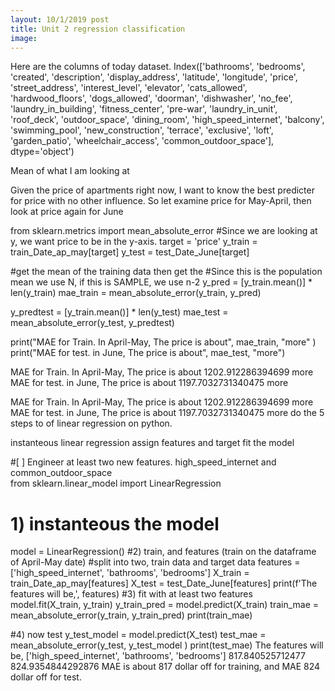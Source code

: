 ```yaml
---
layout: 10/1/2019 post
title: Unit 2 regression classification
image: 
---
```


Here are the columns of today dataset. 
Index(['bathrooms', 'bedrooms', 'created', 'description', 'display_address',
       'latitude', 'longitude', 'price', 'street_address', 'interest_level',
       'elevator', 'cats_allowed', 'hardwood_floors', 'dogs_allowed',
       'doorman', 'dishwasher', 'no_fee', 'laundry_in_building',
       'fitness_center', 'pre-war', 'laundry_in_unit', 'roof_deck',
       'outdoor_space', 'dining_room', 'high_speed_internet', 'balcony',
       'swimming_pool', 'new_construction', 'terrace', 'exclusive', 'loft',
       'garden_patio', 'wheelchair_access', 'common_outdoor_space'],
      dtype='object')
      
  Mean of what I am looking at 
  
  Given the price of apartments right now, 
  I want to know the best predicter for price with no other influence. 
  So let examine price for May-April, then look at price again for June
  
  
from sklearn.metrics import mean_absolute_error
#Since we are looking at y, we want price to be in the y-axis.
target = 'price'
y_train = train_Date_ap_may[target]
y_test = test_Date_June[target]

#get the mean of the training data then get the
#Since this is the population mean we use N, if this is SAMPLE, we use n-2
y_pred = [y_train.mean()] * len(y_train)
mae_train = mean_absolute_error(y_train, y_pred)

y_predtest = [y_train.mean()] * len(y_test)
mae_test = mean_absolute_error(y_test, y_predtest)

print("MAE for Train. In April-May, The price is about", mae_train, "more" )
print("MAE for test. in June, The price is about", mae_test, "more")


MAE for Train. In April-May, The price is about 1202.912286394699 more
MAE for test. in June, The price is about 1197.7032731340475 more


MAE for Train. In April-May, The price is about 1202.912286394699 more
MAE for test. in June, The price is about 1197.7032731340475 more
do the 5 steps to of linear regression on python.

instanteous linear regression
assign features and target
fit the model

#[ ] Engineer at least two new features. high_speed_internet       and common_outdoor_space      
from sklearn.linear_model import LinearRegression
# 1) instanteous the model
model = LinearRegression()
#2) train, and features (train on the dataframe of April-May date) 
#split into two, train data and target data
features = ['high_speed_internet', 'bathrooms', 'bedrooms']
X_train = train_Date_ap_may[features]
X_test = test_Date_June[features]
print(f'The features will be,', features)
#3) fit with at least two features
model.fit(X_train, y_train)
y_train_pred = model.predict(X_train)
train_mae = mean_absolute_error(y_train, y_train_pred)
print(train_mae)

#4) now test
y_test_model = model.predict(X_test)
test_mae = mean_absolute_error(y_test, y_test_model )
print(test_mae)
The features will be, ['high_speed_internet', 'bathrooms', 'bedrooms']
817.840525712477
824.9354844292876
MAE is about 817 dollar off for training, and MAE 824 dollar off for test.

